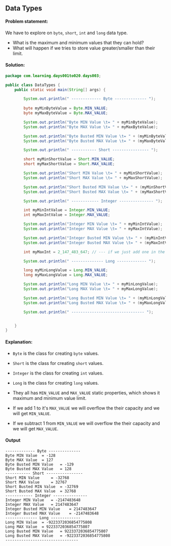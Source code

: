 Data Types
--

#### Problem statement:
We have to explore on `byte`, `short`, `int` and `long` data type.

- What is the maximum and minimum values that they can hold?
- What will happen if we tries to store value greater/smaller than their limit.

#### Solution:
```java
package com.learning.days001to020.days003;

public class DataTypes {
    public static void main(String[] args) {

        System.out.println(" ------------- Byte -------------- ");
        
        byte myMinByteValue = Byte.MIN_VALUE;
        byte myMaxByteValue = Byte.MAX_VALUE;

        System.out.println("Byte MIN Value \t= " + myMinByteValue);
        System.out.println("Byte MAX Value \t= " + myMaxByteValue);

        System.out.println("Byte Busted MIN Value \t= " + (myMinByteValue - 1));
        System.out.println("Byte Busted MAX Value \t= " + (myMaxByteValue + 1));

        System.out.println(" ----------- Short ---------------- ");

        short myMinShortValue = Short.MIN_VALUE;
        short myMaxShortValue = Short.MAX_VALUE;

        System.out.println("Short MIN Value \t= " + myMinShortValue);
        System.out.println("Short MAX Value \t= " + myMaxShortValue);

        System.out.println("Short Busted MIN Value \t= " + (myMinShortValue - 1));
        System.out.println("Short Busted MAX Value \t= " + (myMaxShortValue + 1));

        System.out.println(" ------------ Integer --------------- ");

        int myMinIntValue = Integer.MIN_VALUE;
        int myMaxIntValue = Integer.MAX_VALUE;

        System.out.println("Integer MIN Value \t= " + myMinIntValue);
        System.out.println("Integer MAX Value \t= " + myMaxIntValue);

        System.out.println("Integer Busted MIN Value \t= " + (myMinIntValue - 1));
        System.out.println("Integer Busted MAX Value \t= " + (myMaxIntValue + 1));

        int myMaxInt = 2_147_483_647; // --- if we just add one in the value to make it 2_147_483_648, we will get compiler error "Integer number too large."

        System.out.println(" -------------- Long ------------- ");

        long myMinLongValue = Long.MIN_VALUE;
        long myMaxLongValue = Long.MAX_VALUE;

        System.out.println("Long MIN Value \t= " + myMinLongValue);
        System.out.println("Long MAX Value \t= " + myMaxLongValue);

        System.out.println("Long Busted MIN Value \t= " + (myMinLongValue - 1));
        System.out.println("Long Busted MAX Value \t= " + (myMaxLongValue + 1));

        System.out.println(" -------------------------------- ");


    }
}

```

#### Explanation:

- `Byte` is the class for creating `byte` values.
- `Short` is the class for creating `short` values.
- `Integer` is the class for creating `int` values.
- `Long` is the class for creating `long` values.

- They all has `MIN_VALUE` and `MAX_VALUE` static properties, which shows it maximum and minimum value limit.
- If we add 1 to it's `MAX_VALUE` we will overflow the their capacity and we will get `MIN_VALUE`.
- If we subtract 1 from `MIN_VALUE` we will overflow the their capacity and we will get `MAX_VALUE`.
  
 #### Output
 ```    
 ------------- Byte -------------- 
Byte MIN Value 	= -128
Byte MAX Value 	= 127
Byte Busted MIN Value 	= -129
Byte Busted MAX Value 	= 128
 ----------- Short ---------------- 
Short MIN Value 	= -32768
Short MAX Value 	= 32767
Short Busted MIN Value 	= -32769
Short Busted MAX Value 	= 32768
 ------------ Integer --------------- 
Integer MIN Value 	= -2147483648
Integer MAX Value 	= 2147483647
Integer Busted MIN Value 	= 2147483647
Integer Busted MAX Value 	= -2147483648
 -------------- Long ------------- 
Long MIN Value 	= -9223372036854775808
Long MAX Value 	= 9223372036854775807
Long Busted MIN Value 	= 9223372036854775807
Long Busted MAX Value 	= -9223372036854775808
 -------------------------------- 
```